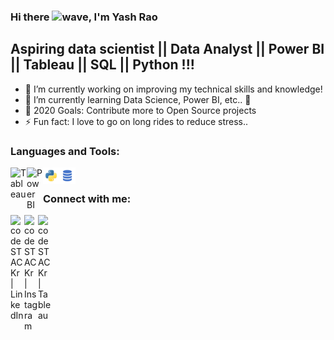 ### Hi there <img src="https://media.giphy.com/media/hvRJCLFzcasrR4ia7z/giphy.gif" alt="wave" width="28px">, I'm Yash Rao

## Aspiring data scientist || Data Analyst || Power BI || Tableau || SQL || Python !!!

- 🔭 I’m currently working on improving my technical skills and knowledge!
- 🌱 I’m currently learning Data Science, Power BI, etc.. 🤣
- 🥅 2020 Goals: Contribute more to Open Source projects
- ⚡ Fun fact: I love to go on long rides to reduce stress..

### Languages and Tools:

<img align="left" title="Tableau" alt="Tableau" width="26px" src="https://apps.joltteam.com/cdn/brikbuild/tableau-icon-pixel-art-5a5f5c4d755c41916225ab5e.brickImg.jpg" />
<img align="left" title="Power BI" alt="Power BI" width="26px" src="https://www.kindpng.com/picc/m/204-2046931_power-bi-icon-power-bi-icon-png-transparent.png" />
<img align="left" title="Python" alt="python" width="26px" src="https://raw.githubusercontent.com/github/explore/80688e429a7d4ef2fca1e82350fe8e3517d3494d/topics/python/python.png" />
<img align="left" title="SQL" alt="sql" width="26px" src="https://raw.githubusercontent.com/github/explore/80688e429a7d4ef2fca1e82350fe8e3517d3494d/topics/sql/sql.png" />



<br />

### Connect with me:

[<img align="left" alt="codeSTACKr | LinkedIn" width="22px" src="https://cdn.jsdelivr.net/npm/simple-icons@v3/icons/linkedin.svg" />][linkedin]
[<img align="left" alt="codeSTACKr | Instagram" width="22px" src="https://cdn.jsdelivr.net/npm/simple-icons@v3/icons/instagram.svg" />][instagram]
[<img align="left" alt="codeSTACKr | Tableau" width="22px" src="https://apps.joltteam.com/cdn/brikbuild/tableau-icon-pixel-art-5a5f5c4d755c41916225ab5e.brickImg.jpg" />][tableau]

<br />

[instagram]: https://www.instagram.com/ykr4798
[linkedin]: https://www.linkedin.com/in/yashkumarrao/
[tableau]: https://public.tableau.com/profile/yash.rao#!/
